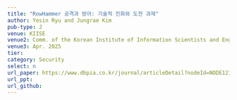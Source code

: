 ```yaml
---
title: "RowHammer 공격과 방어: 기술적 진화와 도전 과제"
author: Yesin Ryu and Jungrae Kim
pub-type: J
venue: KIISE
venue2: Comm. of the Korean Institute of Information Scientists and Engineers (Invited paper)
venue3: Apr. 2025
tier: 
category: Security
select: n
url_paper: https://www.dbpia.co.kr/journal/articleDetail?nodeId=NODE12134391
url_ppt:
url_github:
---
```

